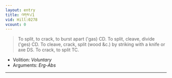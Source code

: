 ```yaml
---
layout: entry
title: འགས་√1
vid: Hill:0278
vcount: 0
---
```

> To split, to crack, to burst apart ('gas) CD\. To split, cleave, divide ('ges) CD\. To cleave, crack, split (wood &c\.) by striking with a knife or axe DS\. To crack, to split TC\.

* Volition: _Voluntary_
* Arguments: _Erg-Abs_

---

